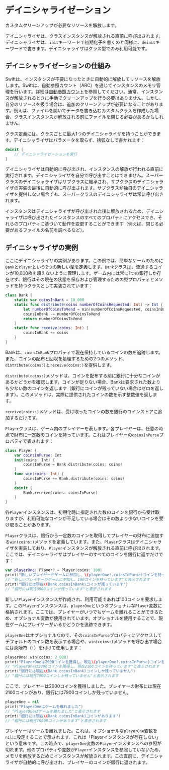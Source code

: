 # デイニシャライゼーション

カスタムクリーンアップが必要なリソースを解放します。

デイニシャライザは、クラスインスタンスが解放される直前に呼び出されます。デイニシャライザは、`init`キーワードで初期化子を書くのと同様に、`deinit`キーワードで書きます。デイニシャライザはクラス型でのみ利用可能です。

## デイニシャライゼーションの仕組み

Swiftは、インスタンスが不要になったときに自動的に解放してリソースを解放します。Swiftは、自動参照カウント（ARC）を通じてインスタンスのメモリ管理を行います。詳細は[自動参照カウント](https://docs.swift.org/swift-book/LanguageGuide/AutomaticReferenceCounting.html)を参照してください。通常、インスタンスが解放されるときに手動でクリーンアップを行う必要はありません。しかし、自分のリソースを扱う場合は、追加のクリーンアップが必要になることがあります。例えば、ファイルを開いてデータを書き込むカスタムクラスを作成した場合、クラスインスタンスが解放される前にファイルを閉じる必要があるかもしれません。

クラス定義には、クラスごとに最大1つのデイニシャライザを持つことができます。デイニシャライザはパラメータを取らず、括弧なしで書かれます：

```swift
deinit {
    // デイニシャライゼーションを実行
}
```

デイニシャライザは自動的に呼び出され、インスタンスの解放が行われる直前に実行されます。デイニシャライザを自分で呼び出すことはできません。スーパークラスのデイニシャライザはサブクラスに継承され、サブクラスのデイニシャライザの実装の最後に自動的に呼び出されます。サブクラスが独自のデイニシャライザを提供しない場合でも、スーパークラスのデイニシャライザは常に呼び出されます。

インスタンスはデイニシャライザが呼び出された後に解放されるため、デイニシャライザは呼び出されたインスタンスのすべてのプロパティにアクセスでき、それらのプロパティに基づいて動作を変更することができます（例えば、閉じる必要があるファイルの名前を調べるなど）。

## デイニシャライザの実例

ここにデイニシャライザの実例があります。この例では、簡単なゲームのために`Bank`と`Player`という2つの新しい型を定義します。`Bank`クラスは、流通するコインが10,000枚を超えないように管理します。ゲーム内には常に1つの銀行しか存在せず、銀行はその現在の状態を保存および管理するための型プロパティとメソッドを持つクラスとして実装されています：

```swift
class Bank {
    static var coinsInBank = 10_000
    static func distribute(coins numberOfCoinsRequested: Int) -> Int {
        let numberOfCoinsToVend = min(numberOfCoinsRequested, coinsInBank)
        coinsInBank -= numberOfCoinsToVend
        return numberOfCoinsToVend
    }
    static func receive(coins: Int) {
        coinsInBank += coins
    }
}
```

Bankは、`coinsInBank`プロパティで現在保持しているコインの数を追跡します。また、コインの配布と回収を処理するための2つのメソッド、`distribute(coins:)`と`receive(coins:)`を提供します。

`distribute(coins:)`メソッドは、コインを配布する前に銀行に十分なコインがあるかどうかを確認します。コインが足りない場合、Bankは要求された数よりも少ない数のコインを返します（銀行にコインが残っていない場合はゼロを返します）。このメソッドは、実際に提供されたコインの数を示す整数値を返します。

`receive(coins:)`メソッドは、受け取ったコインの数を銀行のコインストアに追加するだけです。

`Player`クラスは、ゲーム内のプレイヤーを表します。各プレイヤーは、任意の時点で財布に一定数のコインを持っています。これはプレイヤーの`coinsInPurse`プロパティで表されます：

```swift
class Player {
    var coinsInPurse: Int
    init(coins: Int) {
        coinsInPurse = Bank.distribute(coins: coins)
    }
    func win(coins: Int) {
        coinsInPurse += Bank.distribute(coins: coins)
    }
    deinit {
        Bank.receive(coins: coinsInPurse)
    }
}
```

各`Player`インスタンスは、初期化時に指定された数のコインを銀行から受け取りますが、利用可能なコインが不足している場合はその数より少ないコインを受け取ることがあります。

`Player`クラスは、銀行から一定数のコインを取得してプレイヤーの財布に追加する`win(coins:)`メソッドを定義しています。また、`Player`クラスはデイニシャライザを実装しており、`Player`インスタンスが解放される直前に呼び出されます。ここでは、デイニシャライザはプレイヤーのすべてのコインを銀行に返すだけです：

```swift
var playerOne: Player? = Player(coins: 100)
print("新しいプレイヤーがゲームに参加し、\(playerOne!.coinsInPurse)コインを持っています")
// "新しいプレイヤーがゲームに参加し、100コインを持っています"と表示されます
print("銀行には現在\(Bank.coinsInBank)コインが残っています")
// "銀行には現在9900コインが残っています"と表示されます
```

新しい`Player`インスタンスが作成され、利用可能であれば100コインを要求します。この`Player`インスタンスは、`playerOne`というオプショナルな`Player`変数に格納されます。ここでは、プレイヤーがいつでもゲームを離れることができるため、オプショナル変数が使用されています。オプショナルを使用することで、現在ゲームにプレイヤーがいるかどうかを追跡できます。

`playerOne`はオプショナルなので、その`coinsInPurse`プロパティにアクセスしてデフォルトのコイン数を表示する場合や、`win(coins:)`メソッドを呼び出す場合には感嘆符（`!`）を付けて使用します：

```swift
playerOne!.win(coins: 2_000)
print("PlayerOneは2000コインを獲得し、現在\(playerOne!.coinsInPurse)コインを持っています")
// "PlayerOneは2000コインを獲得し、現在2100コインを持っています"と表示されます
print("銀行には現在\(Bank.coinsInBank)コインしか残っていません")
// "銀行には現在7900コインしか残っていません"と表示されます
```

ここで、プレイヤーは2000コインを獲得しました。プレイヤーの財布には現在2100コインがあり、銀行には7900コインしか残っていません。

```swift
playerOne = nil
print("PlayerOneはゲームを離れました")
// "PlayerOneはゲームを離れました"と表示されます
print("銀行には現在\(Bank.coinsInBank)コインがあります")
// "銀行には現在10000コインがあります"と表示されます
```

プレイヤーはゲームを離れました。これは、オプショナルな`playerOne`変数を`nil`に設定することで示されます。これは「Playerインスタンスが存在しない」という意味です。この時点で、`playerOne`変数の`Player`インスタンスへの参照が切れます。他のプロパティや変数が`Player`インスタンスを参照していないため、メモリを解放するためにインスタンスが解放されます。この直前に、デイニシャライザが自動的に呼び出され、プレイヤーのコインが銀行に返されます。